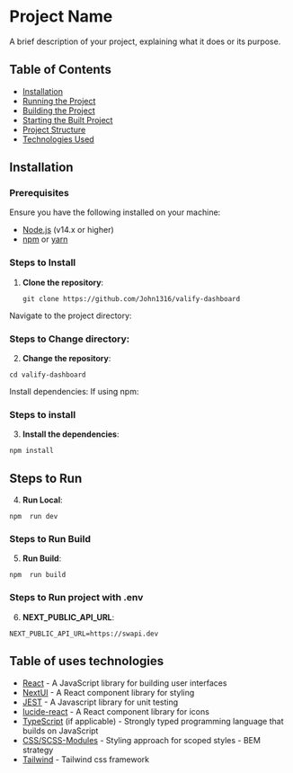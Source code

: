 # Project Name

A brief description of your project, explaining what it does or its purpose.

## Table of Contents
- [Installation](#installation)
- [Running the Project](#running-the-project)
- [Building the Project](#building-the-project)
- [Starting the Built Project](#starting-the-built-project)
- [Project Structure](#project-structure)
- [Technologies Used](#technologies-used)

## Installation

### Prerequisites
Ensure you have the following installed on your machine:
- [Node.js](https://nodejs.org/en/) (v14.x or higher)
- [npm](https://www.npmjs.com/) or [yarn](https://yarnpkg.com/)

### Steps to Install
1. **Clone the repository**:
   ```
   git clone https://github.com/John1316/valify-dashboard
   
Navigate to the project directory:

### Steps to Change directory:
2. **Change the repository**:
```   
cd valify-dashboard
```
Install dependencies: If using npm:

### Steps to install
3. **Install the dependencies**:
```
npm install
```

## Steps to Run 
4. **Run Local**:
```
npm  run dev
```
### Steps to Run Build 
5. **Run Build**:
```
npm  run build
```

### Steps to Run project with .env 
6. **NEXT_PUBLIC_API_URL**:
```
NEXT_PUBLIC_API_URL=https://swapi.dev
```
## Table of uses technologies
- [React](https://react.dev) - A JavaScript library for building user interfaces
- [NextUI](https://nextui.org) - A React component library for styling
- [JEST](https://jestjs.io) - A Javascript library for unit testing
- [lucide-react](https://lucide.dev/guide/packages/lucide-react) - A React component library for icons
- [TypeScript]() (if applicable) - Strongly typed programming language that builds on JavaScript
- [CSS/SCSS-Modules](https://en.bem.info/methodology) - Styling approach for scoped styles - BEM strategy
- [Tailwind](https://tailwindcss.com) - Tailwind css framework